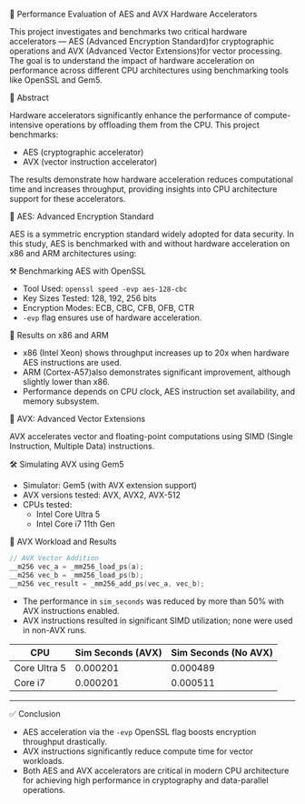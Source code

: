🔐 Performance Evaluation of AES and AVX Hardware Accelerators

This project investigates and benchmarks two critical hardware accelerators — AES (Advanced Encryption Standard)for cryptographic operations and AVX (Advanced Vector Extensions)for vector processing. The goal is to understand the impact of hardware acceleration on performance across different CPU architectures using benchmarking tools like OpenSSL and Gem5.


🧠 Abstract

Hardware accelerators significantly enhance the performance of compute-intensive operations by offloading them from the CPU. This project benchmarks:
- AES (cryptographic accelerator)
- AVX (vector instruction accelerator)

The results demonstrate how hardware acceleration reduces computational time and increases throughput, providing insights into CPU architecture support for these accelerators.


🔐 AES: Advanced Encryption Standard

AES is a symmetric encryption standard widely adopted for data security. In this study, AES is benchmarked with and without hardware acceleration on x86 and ARM architectures using:

⚒️ Benchmarking AES with OpenSSL

- Tool Used: `openssl speed -evp aes-128-cbc`
- Key Sizes Tested: 128, 192, 256 bits
- Encryption Modes: ECB, CBC, CFB, OFB, CTR
- `-evp` flag ensures use of hardware acceleration.

🧪 Results on x86 and ARM

- x86 (Intel Xeon) shows throughput increases up to 20x when hardware AES instructions are used.
- ARM (Cortex-A57)also demonstrates significant improvement, although slightly lower than x86.
- Performance depends on CPU clock, AES instruction set availability, and memory subsystem.

🧮 AVX: Advanced Vector Extensions

AVX accelerates vector and floating-point computations using SIMD (Single Instruction, Multiple Data) instructions.

🛠️ Simulating AVX using Gem5

- Simulator: Gem5 (with AVX extension support)
- AVX versions tested: AVX, AVX2, AVX-512
- CPUs tested:
  - Intel Core Ultra 5
  - Intel Core i7 11th Gen

🧪 AVX Workload and Results

```c
// AVX Vector Addition
__m256 vec_a = _mm256_load_ps(a);
__m256 vec_b = _mm256_load_ps(b);
__m256 vec_result = _mm256_add_ps(vec_a, vec_b);
```

- The performance in `sim_seconds` was reduced by more than 50% with AVX instructions enabled.
- AVX instructions resulted in significant SIMD utilization; none were used in non-AVX runs.

| CPU        | Sim Seconds (AVX) | Sim Seconds (No AVX) |
|------------|-------------------|---------------------- 
| Core Ultra 5 | 0.000201           | 0.000489          |
| Core i7      | 0.000201           | 0.000511          |

---

✅ Conclusion

- AES acceleration via the `-evp` OpenSSL flag boosts encryption throughput drastically.
- AVX instructions significantly reduce compute time for vector workloads.
- Both AES and AVX accelerators are critical in modern CPU architecture for achieving high performance in cryptography and data-parallel operations.

